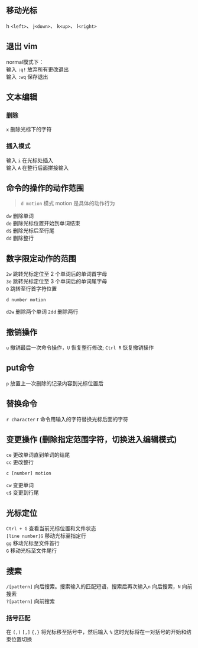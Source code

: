 ## 移动光标

h `<left>`、 j`<down>`、 k`<up>`、 l`<right>`

## 退出 vim

normal模式下：<Br />
输入 `:q!` 放弃所有更改退出<Br />
输入 `:wq` 保存退出

## 文本编辑

### 删除

`x` 删除光标下的字符<Br />

### 插入模式

输入 `i` 在光标处插入<Br />
输入 `A` 在整行后面拼接输入

## 命令的操作的动作范围

> `d motion` 模式 motion 是具体的动作行为<Br />

`dw` 删除单词<Br />
`de` 删除光标位置开始到单词结束<Br />
`d$` 删除光标后至行尾<Br />
`dd` 删除整行

## 数字限定动作的范围

`2w` 跳转光标定位至 2 个单词后的单词首字母<Br />
`3e` 跳转光标定位至 3 个单词后的单词尾字母<Br />
`0` 跳转至行首字符位置

```shell
d number motion
```

`d2w` 删除两个单词
`2dd` 删除两行

## 撤销操作

`u` 撤销最后一次命令操作，`U` 恢复整行修改; `Ctrl R` 恢复撤销操作

## put命令

`p` 放置上一次删除的记录内容到光标位置后

## 替换命令

`r character` r 命令用输入的字符替换光标后面的字符

## 变更操作 (删除指定范围字符，切换进入编辑模式)

`ce` 更改单词直到单词的结尾  
`cc` 更改整行

```shell
c [number] motion
```

`cw` 变更单词  
`c$` 变更到行尾

## 光标定位

`Ctrl + G` 查看当前光标位置和文件状态  
`[line number]G` 移动光标至指定行  
`gg` 移动光标至文件首行  
`G` 移动光标至文件尾行

## 搜索

`/[pattern]` 向后搜索。搜索输入的匹配短语，搜索后再次输入`n` 向后搜索，`N` 向前搜索  
`?[pattern]` 向前搜索

### 括号匹配

在 `(,)` `[,]` `{,}` 将光标移至括号中，然后输入 `%` 这时光标将在一对括号的开始和结束位置切换